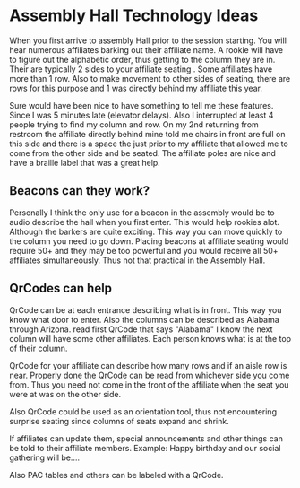 # Assembly Hall Technology Ideas

When you first arrive to assembly Hall prior to the session starting. You will hear numerous affiliates barking out their affiliate name.  A rookie will have to figure out the alphabetic order, thus getting to the column they are in. Their are typically 2 sides to your affiliate seating .  Some affiliates have more than 1 row. Also to make movement to other sides of seating, there are rows for this purpose and 1 was directly behind my affiliate this year.

Sure would have been nice to have  something to tell me these features. Since I was 5 minutes late (elevator delays). Also I interrupted at least 4 people trying to find my column and row.  On my 2nd returning from restroom the affiliate directly behind mine told me chairs in front are full on this side and there is a space the just prior to my affiliate that allowed me to come from the other side and be seated.  The affiliate poles are nice and have a braille label that was a great help.

## Beacons can they work?

Personally I think the only use for a beacon in the assembly would be to audio describe the hall when you first enter. This would help rookies alot. Although the barkers are quite exciting.  This way you can move quickly to the column you need to go  down.  Placing beacons at affiliate seating would require 50+ and they may be too powerful and you would receive all 50+ affiliates simultaneously.  Thus not that practical in the Assembly Hall.


## QrCodes can help

QrCode can be at each entrance describing what is in front. This way you know what door to enter.  Also the columns can be described as Alabama through Arizona. read first QrCode that says "Alabama" I know the next column will have some other affiliates. Each person knows what is at the top of their column.

QrCode for your affiliate can describe how many rows and if an aisle row is near. Properly done the QrCode can be read from whichever side you come from. Thus you need not come in the front of the affiliate when the  seat you  were at was on the other side. 

Also QrCode could be used as an orientation tool, thus not encountering surprise seating since columns of seats expand and shrink.

If affiliates can update them, special announcements and other things can be told to their 	affiliate members. Example: Happy birthday and our social gathering will be....

Also PAC tables and others can be labeled with a QrCode.


